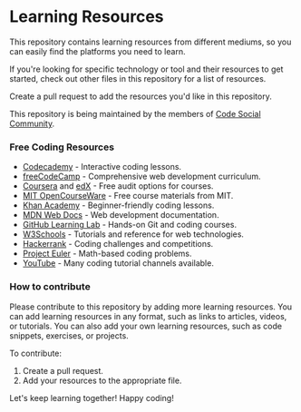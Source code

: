 # Learning Resources

This repository contains learning resources from different mediums, so you can easily find the platforms you need to learn.

If you're looking for specific technology or tool and their resources to get started, check out other files in this repository for a list of resources.

Create a pull request to add the resources you'd like in this repository.

This repository is being maintained by the members of [Code Social Community](bio.link/codesocial/). 

### Free Coding Resources

* [Codecademy](https://www.codecademy.com/) - Interactive coding lessons.
* [freeCodeCamp](https://www.freecodecamp.org/) - Comprehensive web development curriculum.
* [Coursera](https://www.coursera.org/) and [edX](https://www.edx.org/) - Free audit options for courses.
* [MIT OpenCourseWare](https://ocw.mit.edu/) - Free course materials from MIT.
* [Khan Academy](https://www.khanacademy.org/) - Beginner-friendly coding lessons.
* [MDN Web Docs](https://developer.mozilla.org/en-US/) - Web development documentation.
* [GitHub Learning Lab](https://learn.github.com/) - Hands-on Git and coding courses.
* [W3Schools](https://www.w3schools.com/) - Tutorials and reference for web technologies.
* [Hackerrank](https://www.hackerrank.com/) - Coding challenges and competitions.
* [Project Euler](https://projecteuler.net/) - Math-based coding problems.
* [YouTube](https://www.youtube.com/) - Many coding tutorial channels available.

### How to contribute

Please contribute to this repository by adding more learning resources. You can add learning resources in any format, such as links to articles, videos, or tutorials. You can also add your own learning resources, such as code snippets, exercises, or projects.

To contribute:

1. Create a pull request.
2. Add your resources to the appropriate file.
   
Let's keep learning together! Happy coding!
